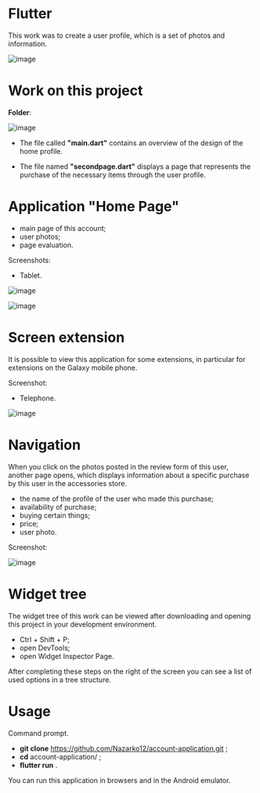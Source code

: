 # Flutter

This work was to create a user profile, which is a set of photos and information.

![image](https://user-images.githubusercontent.com/57871748/138697529-3210406d-9a5a-426a-bd51-3de3bfdb23ef.png)

# Work on this project

**Folder**: 

![image](https://user-images.githubusercontent.com/57871748/138695589-bc5bb0e8-2c7b-428f-9b6c-ec0d8dda78c3.png)

* The file called **"main.dart"** contains an overview of the design of the home profile.

* The file named **"secondpage.dart"** displays a page that represents the purchase of the necessary items through the user profile.

# Application "Home Page"

* main page of this account;
* user photos;
* page evaluation.

Screenshots:
* Tablet.

![image](https://user-images.githubusercontent.com/57871748/138684065-58c80464-4cac-499b-9767-2d7799bca3ed.png)


![image](https://user-images.githubusercontent.com/57871748/138684116-8bdf5ede-905e-466e-8666-4d29f7fada65.png)

# Screen extension

It is possible to view this application for some extensions, in particular for extensions on the Galaxy mobile phone.

Screenshot:
* Telephone.

![image](https://user-images.githubusercontent.com/57871748/138684579-dec232e3-2535-459e-8607-af9e500ab575.png)

# Navigation

When you click on the photos posted in the review form of this user, another page opens, which displays information about a specific purchase by this user in the accessories store.

* the name of the profile of the user who made this purchase;
* availability of purchase;
* buying certain things;
* price;
* user photo.

Screenshot:

![image](https://user-images.githubusercontent.com/57871748/138685342-c0deb020-7c2d-4c40-a91d-232fa30ddf8b.png)

# Widget tree

The widget tree of this work can be viewed after downloading and opening this project in your development environment.

* Ctrl + Shift + P;
* open DevTools;
* open Widget Inspector Page.

After completing these steps on the right of the screen you can see a list of used options in a tree structure.

# Usage
Command prompt.
*  **git clone** https://github.com/Nazarko12/account-application.git ;
*  **cd** account-application/ ;
*  **flutter run** .

You can run this application in browsers and in the Android emulator.




